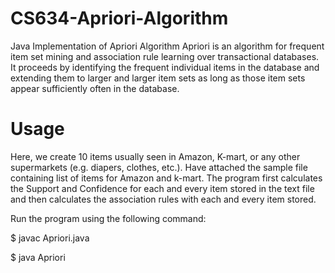 # CS634-Apriori-Algorithm
Java Implementation of Apriori Algorithm 
Apriori is an algorithm for frequent item set mining and association rule learning over transactional databases. 
It proceeds by identifying the frequent individual items in the database and extending them to larger and larger item sets as long as those item sets appear sufficiently often in the database.

# Usage
Here, we create  10 items usually seen in Amazon, K-mart, or any other supermarkets (e.g. diapers, clothes, etc.). Have attached the sample file containing list of items for Amazon and k-mart.
The program first calculates the Support and Confidence for each and every item stored in the text file and then calculates the association rules with each and every item stored.

Run the program using the following command:

$ javac Apriori.java

$ java Apriori

